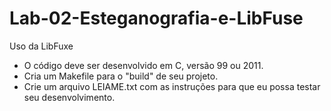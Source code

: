 # Lab-02-Esteganografia-e-LibFuse
Uso da LibFuxe

- O código deve ser desenvolvido em C, versão 99 ou 2011.
- Cria um Makefile para o "build" de seu projeto.
- Crie um arquivo LEIAME.txt com as instruções para que eu possa testar seu desenvolvimento.
